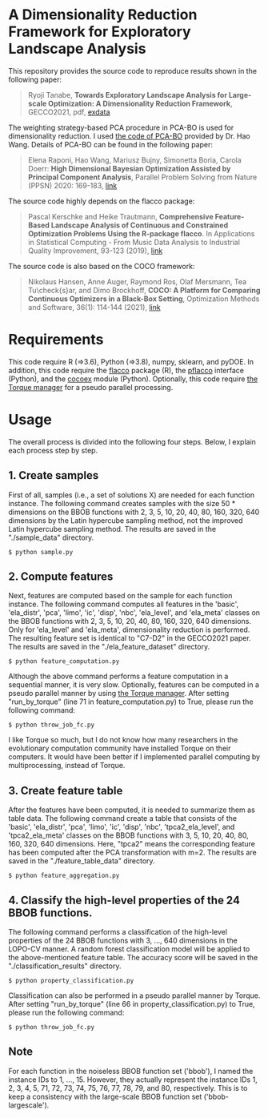 # A Dimensionality Reduction Framework for Exploratory Landscape Analysis

This repository provides the source code to reproduce results shown in the following paper:

> Ryoji Tanabe, **Towards Exploratory Landscape Analysis for Large-scale Optimization: A Dimensionality Reduction Framework**, GECCO2021, pdf, [exdata](https://drive.google.com/drive/folders/1MRiiirvi-bJmaO56h3xlZrGITR4oERIP?usp=sharing)

The weighting strategy-based PCA procedure in PCA-BO is used for dimensionality reduction. I used [the code of PCA-BO](https://github.com/wangronin/Bayesian-Optimization) provided by Dr. Hao Wang. Details of PCA-BO can be found in the following paper:

> Elena Raponi, Hao Wang, Mariusz Bujny, Simonetta Boria, Carola Doerr: **High Dimensional Bayesian Optimization Assisted by Principal Component Analysis**, Parallel Problem Solving from Nature (PPSN) 2020: 169-183, [link](https://arxiv.org/abs/2007.00925)

The source code highly depends on the flacco package:

> Pascal Kerschke and Heike Trautmann, **Comprehensive Feature-Based Landscape Analysis of Continuous and Constrained Optimization Problems Using the R-package flacco**. In Applications in Statistical Computing - From Music Data Analysis to Industrial Quality Improvement, 93-123 (2019), [link](https://arxiv.org/abs/1708.05258)
 
The source code is also based on the COCO framework:

> Nikolaus Hansen, Anne Auger, Raymond Ros, Olaf Mersmann, Tea Tu\check{s}ar, and Dimo Brockhoff, **COCO: A Platform for Comparing Continuous Optimizers in a Black-Box Setting**, Optimization Methods and Software, 36(1): 114-144 (2021), [link](https://arxiv.org/abs/1603.08785)

# Requirements

This code require R (=>3.6), Python (=>3.8), numpy, sklearn, and pyDOE. In addition, this code require the [flacco](https://github.com/kerschke/flacco) package (R), the [pflacco](https://github.com/Reiyan/pflacco) interface (Python), and the [cocoex](https://github.com/numbbo/coco) module (Python). Optionally, this code require [the Torque manager](https://github.com/adaptivecomputing/torque) for a pseudo parallel processing.

# Usage

The overall process is divided into the following four steps. Below, I explain each process step by step.
 
## 1. Create samples

First of all, samples (i.e., a set of solutions X) are needed for each function instance. The following command creates samples with the size 50 * dimensions on the BBOB functions with 2, 3, 5, 10, 20, 40, 80, 160, 320, 640 dimensions by the Latin hypercube sampling method, not the improved Latin hypercube sampling method. The results are saved in the "./sample_data" directory.

```
$ python sample.py
```

## 2. Compute features

Next, features are computed based on the sample for each function instance. The following command computes all features in the 'basic', 'ela_distr', 'pca', 'limo', 'ic', 'disp', 'nbc', 'ela_level', and 'ela_meta' classes on the BBOB functions with 2, 3, 5, 10, 20, 40, 80, 160, 320, 640 dimensions. Only for 'ela_level' and 'ela_meta', dimensionality reduction is performed. The resulting feature set is identical to "C7-D2" in the GECCO2021 paper. The results are saved in the "./ela_feature_dataset" directory.

```
$ python feature_computation.py
```

Although the above command performs a feature computation in a sequential manner, it is very slow. Optionally, features can be computed in a pseudo parallel manner by using [the Torque manager](https://github.com/adaptivecomputing/torque). After setting "run_by_torque" (line 71 in feature_computation.py) to True, please run the following command:

```
$ python throw_job_fc.py
```

I like Torque so much, but I do not know how many researchers in the evolutionary computation community have installed Torque on their computers. It would have been better if I implemented parallel computing by multiprocessing, instead of Torque.

## 3. Create feature table

After the features have been computed, it is needed to summarize them as table data. The following command create a table that consists of the 'basic', 'ela_distr', 'pca', 'limo', 'ic', 'disp', 'nbc', 'tpca2_ela_level', and 'tpca2_ela_meta' classes on the BBOB functions with 3, 5, 10, 20, 40, 80, 160, 320, 640 dimensions. Here, "tpca2" means the corresponding feature has been computed after the PCA transformation with m=2. The results are saved in the "./feature_table_data" directory.

```
$ python feature_aggregation.py
```

## 4. Classify the high-level properties of the 24 BBOB functions.

The following command performs a classification of the high-level properties of the 24 BBOB functions with 3, ..., 640 dimensions in the LOPO-CV manner. A random forest classification model will be applied to the above-mentioned feature table. The accuracy score will be saved in the "./classification_results" directory.

```
$ python property_classification.py
```

Classification can also be performed in a pseudo parallel manner by Torque. After setting "run_by_torque" (line 66 in property_classification.py) to True, please run the following command:

```
$ python throw_job_fc.py
```

## Note

For each function in the noiseless BBOB function set ('bbob'), I named the instance IDs to 1, ..., 15. However, they actually represent the instance IDs 1, 2, 3, 4, 5, 71, 72, 73, 74, 75, 76, 77, 78, 79, and 80, respectively. This is to keep a consistency with the large-scale BBOB function set ('bbob-largescale').
